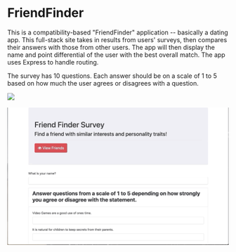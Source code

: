 # FriendFinder

This is a compatibility-based "FriendFinder" application -- basically a dating app. This full-stack site takes in results from users' surveys, then compares their answers with those from other users. The app will then display the name and point differential of the user with the best overall match.
The app uses Express to handle routing. 

The survey has 10 questions. Each answer should be on a scale of 1 to 5 based on how much the user agrees or disagrees with a question.

![](friend.gif)



![](view.gif)